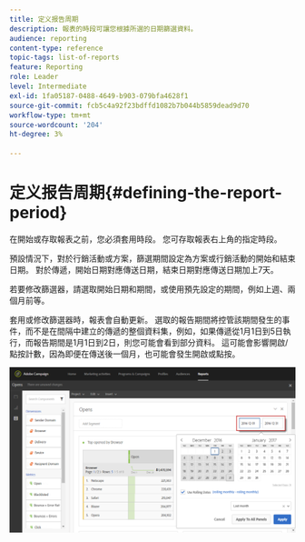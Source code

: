 ```yaml
---
title: 定义报告周期
description: 報表的時段可讓您根據所選的日期篩選資料。
audience: reporting
content-type: reference
topic-tags: list-of-reports
feature: Reporting
role: Leader
level: Intermediate
exl-id: 1fa05187-0488-4649-b903-079bfa4628f1
source-git-commit: fcb5c4a92f23bdffd1082b7b044b5859dead9d70
workflow-type: tm+mt
source-wordcount: '204'
ht-degree: 3%

---
```


# 定义报告周期{#defining-the-report-period}

在開始或存取報表之前，您必須套用時段。 您可存取報表右上角的指定時段。

預設情況下，對於行銷活動或方案，篩選期間設定為方案或行銷活動的開始和結束日期。 對於傳遞，開始日期對應傳送日期，結束日期對應傳送日期加上7天。

若要修改篩選器，請選取開始日期和期間，或使用預先設定的期間，例如上週、兩個月前等。

套用或修改篩選器時，報表會自動更新。 選取的報告期間將控管該期間發生的事件，而不是在間隔中建立的傳遞的整個資料集，例如，如果傳遞從1月1日到5日執行，而報告期間是1月1日到2日，則您可能會看到部分資料。 這可能會影響開啟/點按計數，因為即便在傳送後一個月，也可能會發生開啟或點按。

![](assets/campaign_reports_5.png)

